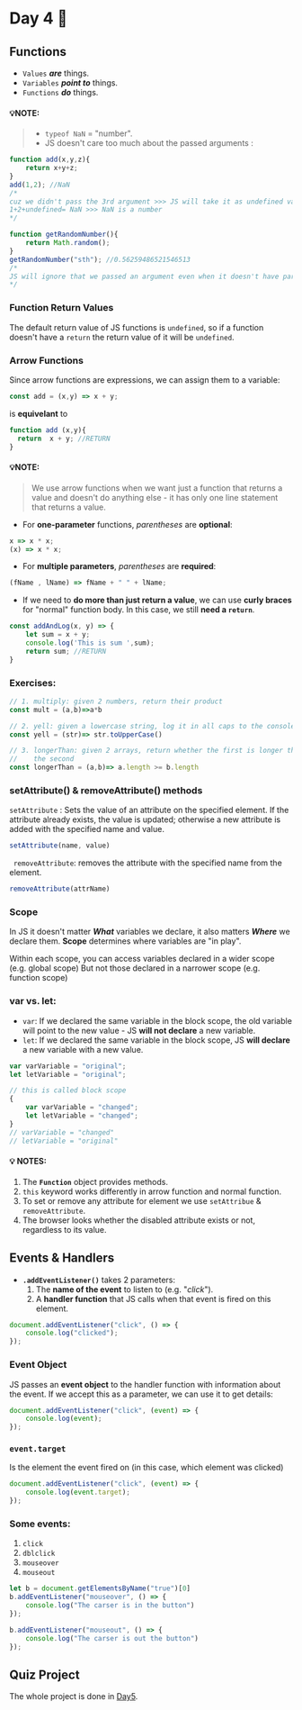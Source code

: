 # Day 4 🤩

## Functions

* `Values` ***are*** things.
* `Variables` ***point to*** things.
* `Functions` ***do*** things.

#### 💡**NOTE:**
> * `typeof NaN` = "number".
> * JS doesn't care too much about the passed arguments :
```javaScript
function add(x,y,z){
    return x+y+z;
}
add(1,2); //NaN
/*
cuz we didn't pass the 3rd argument >>> JS will take it as undefined value 
1+2+undefined= NaN >>> NaN is a number
*/
```
```javaScript
function getRandomNumber(){
    return Math.random();
}
getRandomNumber("sth"); //0.56259486521546513
/*
JS will ignore that we passed an argument even when it doesn't have parameters
*/
```

### Function Return Values

The default return value of JS functions is `undefined`, so if a function doesn't have a `return` the return value of it will be `undefined`.

### Arrow Functions
Since arrow functions are expressions, we can assign  them to a variable:

```javaScript
const add = (x,y) => x + y;
```
is **equivelant** to

```javaScript
function add (x,y){
  return  x + y; //RETURN
}
```

#### 💡**NOTE:**
> We use arrow functions when we want just a function that returns a value and doesn't do anything else - it has only one line statement that returns a value.


* For **one-parameter** functions, *parentheses* are **optional**:
```javaScript
x => x * x;
(x) => x * x;
```
* For **multiple parameters**, *parentheses* are **required**:
```javaScript
(fName , lName) => fName + " " + lName;
```

* If we need to **do more than just return a value**, we can use **curly braces** for "normal" function body. 
In this case, we still **need a `return`**.
```javaScript
const addAndLog(x, y) => {
    let sum = x + y;
    console.log('This is sum ',sum);
    return sum; //RETURN
}
```

### Exercises:  
```javaScript
// 1. multiply: given 2 numbers, return their product
const mult = (a,b)=>a*b

// 2. yell: given a lowercase string, log it in all caps to the console
const yell = (str)=> str.toUpperCase()

// 3. longerThan: given 2 arrays, return whether the first is longer than
//    the second
const longerThan = (a,b)=> a.length >= b.length
```

  
###  setAttribute() & removeAttribute() methods 
`setAttribute` : Sets the value of an attribute on the specified element. If the attribute already exists, the value is updated; otherwise a new attribute is added with the specified name and value.
```javaScript
setAttribute(name, value)
```

 
` removeAttribute`: removes the attribute with the specified name from the element.
```javaScript
removeAttribute(attrName)
```

### Scope
In JS it doesn't matter ***What*** variables we declare, it also matters ***Where*** we declare them.
**Scope** determines where variables are "in play".

Within each scope, you can access variables declared in a wider scope (e.g. global scope) But not those declared in a narrower scope (e.g. function scope) 

### var vs. let:
* `var`: 
If we declared the same variable in the block scope, the old variable will point to the new value - JS **will not declare** a new variable.
* `let`:
If we declared the same variable in the block scope, JS **will declare** a new variable with a new value.
```javaScript
var varVariable = "original";
let letVariable = "original";

// this is called block scope
{
    var varVariable = "changed";
    let letVariable = "changed";
}
// varVariable = "changed"
// letVariable = "original"
```

#### 💡 **NOTES:**
1. The **`Function`** object provides methods.
2. `this` keyword works differently in arrow function and normal function.
3. To set or remove any attribute for element we use `setAttribue` & `removeAttribute`.
4. The browser looks whether the disabled attribute exists or not, regardless to its value.

## Events & Handlers 

* **`.addEventListener()`** takes 2 parameters:
    1. The **name of the event** to listen to (e.g. "*click*").
    2. A **handler function** that JS calls when that event is fired on this element.

```javaScript
document.addEventListener("click", () => {
    console.log("clicked");
});
```

### Event Object

JS passes an **event object** to the handler function with information about the event. 
If we accept this as a parameter, we can use it to get details:

```javaScript
document.addEventListener("click", (event) => {
    console.log(event);
});
```


### `event.target` 
Is the element the event fired on (in this case, which element was clicked)
```javaScript
document.addEventListener("click", (event) => {
    console.log(event.target);
});
```

### Some events: 
1. `click`
2. `dblclick`
3. `mouseover`
4. `mouseout`


```javaScript
let b = document.getElementsByName("true")[0]
b.addEventListener("mouseover", () => {
    console.log("The carser is in the button")
});

b.addEventListener("mouseout", () => {
    console.log("The carser is out the button")
});
```

## Quiz Project 
The whole project is done in [Day5](https://github.com/aya-thafer2/Mastering-JavaScript-in-20-Days/edit/main/Day5.md).






